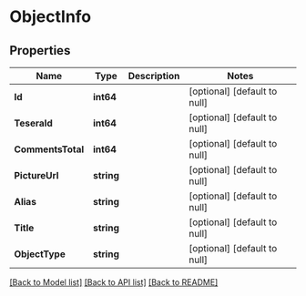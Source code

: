# ObjectInfo

## Properties
Name | Type | Description | Notes
------------ | ------------- | ------------- | -------------
**Id** | **int64** |  | [optional] [default to null]
**TeseraId** | **int64** |  | [optional] [default to null]
**CommentsTotal** | **int64** |  | [optional] [default to null]
**PictureUrl** | **string** |  | [optional] [default to null]
**Alias** | **string** |  | [optional] [default to null]
**Title** | **string** |  | [optional] [default to null]
**ObjectType** | **string** |  | [optional] [default to null]

[[Back to Model list]](../README.md#documentation-for-models) [[Back to API list]](../README.md#documentation-for-api-endpoints) [[Back to README]](../README.md)


